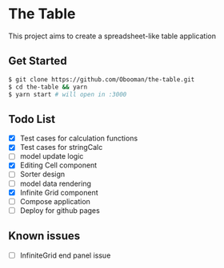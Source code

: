 # The Table

This project aims to create a spreadsheet-like table application

## Get Started

```bash
$ git clone https://github.com/Obooman/the-table.git
$ cd the-table && yarn
$ yarn start # will open in :3000
```

## Todo List

- [x] Test cases for calculation functions
- [x] Test cases for stringCalc
- [ ] model update logic
- [x] Editing Cell component
- [ ] Sorter design
- [ ] model data rendering
- [x] Infinite Grid component
- [ ] Compose application
- [ ] Deploy for github pages

## Known issues

- [ ] InfiniteGrid end panel issue
